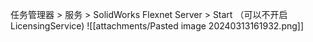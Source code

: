 任务管理器 > 服务 >  SolidWorks Flexnet Server  > Start （可以不开启 LicensingService)
![[attachments/Pasted image 20240313161932.png]]
